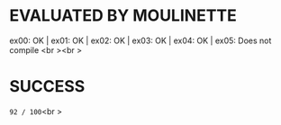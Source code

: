 # EVALUATED BY MOULINETTE
ex00: OK | ex01: OK | ex02: OK | ex03: OK | ex04: OK | ex05: Does not compile
<br \><br \>

# SUCCESS
`92 / 100`<br \>